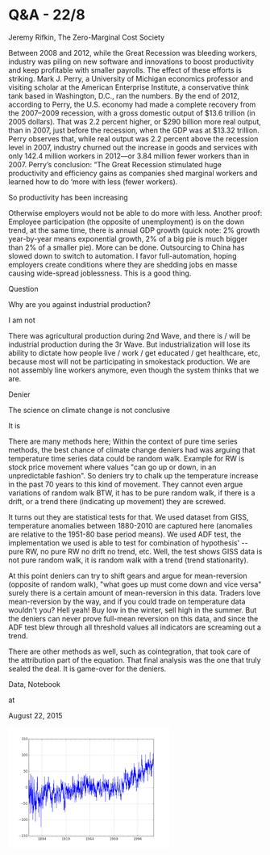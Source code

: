 # Q&A - 22/8

Jeremy Rifkin, The Zero-Marginal Cost Society

Between 2008 and 2012, while the Great Recession was bleeding workers, industry was piling on new software and innovations to boost productivity and keep profitable with smaller payrolls. The effect of these efforts is striking. Mark J. Perry, a University of Michigan economics professor and visiting scholar at the American Enterprise Institute, a conservative think tank based in Washington, D.C., ran the numbers. By the end of 2012, according to Perry, the U.S. economy had made a complete recovery from the 2007–2009 recession, with a gross domestic output of $13.6 trillion (in 2005 dollars). That was 2.2 percent higher, or $290 billion more real output, than in 2007, just before the recession, when the GDP was at $13.32 trillion. Perry observes that, while real output was 2.2 percent above the recession level in 2007, industry churned out the increase in goods and services with only 142.4 million workers in 2012—or 3.84 million fewer workers than in 2007. Perry’s conclusion: “The Great Recession stimulated huge productivity and efficiency gains as companies shed marginal workers and learned how to do ‘more with less (fewer workers).

So productivity has been increasing

Otherwise employers would not be able to do more with less. Another proof: Employee participation (the opposite of unemployment) is on the down trend, at the same time, there is annual GDP growth (quick note: 2% growth year-by-year means exponential growth, 2% of a big pie is much bigger than 2% of a smaller pie). More can be done. Outsourcing to China has slowed down to switch to automation. I favor full-automation, hoping employers create conditions where they are shedding jobs en masse causing wide-spread joblessness. This is a good thing.

Question

Why are you against industrial production?

I am not

There was agricultural production during 2nd Wave, and there is / will be industrial production during the 3r Wave. But industrialization will lose its ability to dictate how people live / work / get educated / get healthcare, etc, because most will not be participating in smokestack production. We are not assembly line workers anymore, even though the system thinks that we are.


Denier



The science on climate change is not conclusive



It is


There are many methods here; Within the context of pure time series methods, the best chance of climate change deniers had was arguing that temperature time series data could be random walk. Example for RW is stock price movement where values "can go up or down, in an unpredictable fashion". So deniers try to chalk up the temperature increase in the past 70 years to this kind of movement. They cannot even argue variations of random walk BTW, it has to be pure random walk, if there is a drift, or a trend there (indicating up movement) they are screwed.




It turns out they are statistical tests for that. We used dataset from GISS, temperature anomalies between 1880-2010 are captured here (anomalies are relative to the 1951-80 base period means). We used ADF test, the implementation we used is able to test for combination of hypothesis' -- pure RW, no pure RW no drift no trend, etc. Well, the test shows GISS data is not pure random walk, it is random walk with a trend (trend stationarity).

At this point deniers can try to shift gears and argue for mean-reversion (opposite of random walk), "what goes up must come down and vice versa" surely there is a certain amount of mean-reversion in this data. Traders love mean-reversion by the way, and if you could trade on temperature data wouldn't you? Hell yeah! Buy low in the winter, sell high in the summer. But the deniers can never prove full-mean reversion on this data, and since the ADF test blew through all threshold values all indicators are screaming out a trend.

There are other methods as well, such as cointegration, that took care of the attribution part of the equation. That final analysis was the one that truly sealed the deal. It is game-over for the deniers.

Data, Notebook










at

August 22, 2015















![](climate_01.png)
